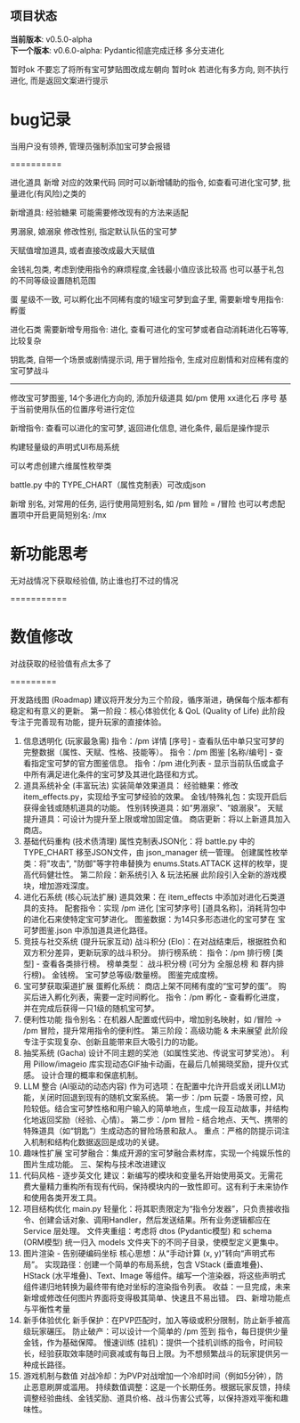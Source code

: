 ## 项目状态
**当前版本**: v0.5.0-alpha  
**下一个版本**: v0.6.0-alpha: Pydantic彻底完成迁移  多分支进化


暂时ok 不要忘了将所有宝可梦贴图改成左朝向
暂时ok 若进化有多方向, 则不执行进化, 而是返回文案进行提示

bug记录
==========
当用户没有领养, 管理员强制添加宝可梦会报错


==========


进化道具 新增 对应的效果代码
同时可以新增辅助的指令, 如查看可进化宝可梦, 批量进化(有风险)之类的

新增道具:
经验糖果 可能需要修改现有的方法来适配

男溺泉, 娘溺泉  修改性别, 指定默认队伍的宝可梦

天赋值增加道具, 或者直接改成最大天赋值

金钱礼包类, 考虑到使用指令的麻烦程度,金钱最小值应该比较高
也可以基于礼包的不同等级设置随机范围

蛋 星级不一致, 可以孵化出不同稀有度的1级宝可梦到盒子里, 需要新增专用指令: 孵蛋

进化石类 需要新增专用指令: 进化, 查看可进化的宝可梦或者自动消耗进化石等等, 比较复杂

钥匙类, 自带一个场景或剧情提示词, 用于冒险指令, 生成对应剧情和对应稀有度的宝可梦战斗

-------------


修改宝可梦图鉴, 14个多进化方向的, 添加升级道具
如/pm 使用 xx进化石 序号
基于当前使用队伍的位置序号进行定位


新增指令:
查看可以进化的宝可梦, 返回进化信息, 进化条件, 最后是操作提示

构建轻量级的声明式UI布局系统

可以考虑创建六维属性枚举类

battle.py 中的 TYPE_CHART（属性克制表）可改成json

新增 别名, 对常用的任务, 运行使用简短别名, 如 /pm 冒险 = /冒险
也可以考虑配置项中开启更简短别名: /mx

新功能思考
===========
无对战情况下获取经验值, 防止谁也打不过的情况

===========


数值修改
=========
对战获取的经验值有点太多了

=========




开发路线图 (Roadmap)
建议将开发分为三个阶段，循序渐进，确保每个版本都有稳定和有意义的更新。
第一阶段：核心体验优化 & QoL (Quality of Life)
此阶段专注于完善现有功能，提升玩家的直接体验。
1. 信息透明化 (玩家最急需)
指令：/pm 详情 [序号] - 查看队伍中单只宝可梦的完整数据（属性、天赋、性格、技能等）。
指令：/pm 图鉴 [名称/编号] - 查看指定宝可梦的官方图鉴信息。
指令：/pm 进化列表 - 显示当前队伍或盒子中所有满足进化条件的宝可梦及其进化路径和方式。
2. 道具系统补全 (丰富玩法)
实装简单效果道具：
经验糖果：修改 item_effects.py，实现给予宝可梦经验的效果。
金钱/特殊礼包：实现开启后获得金钱或随机道具的功能。
性别转换道具：如“男溺泉”、“娘溺泉”。
天赋提升道具：可设计为提升至上限或增加固定值。
商店更新：将以上新道具加入商店。
3. 基础代码重构 (技术债清理)
属性克制表JSON化：将 battle.py 中的 TYPE_CHART 移至JSON文件，由 json_manager 统一管理。
创建属性枚举类：将"攻击", "防御"等字符串替换为 enums.Stats.ATTACK 这样的枚举，提高代码健壮性。
第二阶段：新系统引入 & 玩法拓展
此阶段引入全新的游戏模块，增加游戏深度。
1. 进化石系统 (核心玩法扩展)
道具效果：在 item_effects 中添加对进化石类道具的支持。
配套指令：实现 /pm 进化 [宝可梦序号] [道具名称]，消耗背包中的进化石来使特定宝可梦进化。
图鉴数据：为14只多形态进化的宝可梦在 宝可梦图鉴.json 中添加道具进化路径。
2. 竞技与社交系统 (提升玩家互动)
战斗积分 (Elo)：在对战结束后，根据胜负和双方积分差异，更新玩家的战斗积分。
排行榜系统：
指令：/pm 排行榜 [类型] - 查看各类排行榜。
榜单类型：
战斗积分榜 (可分为 全服总榜 和 群内排行榜)。
金钱榜。
宝可梦总等级/数量榜。
图鉴完成度榜。
3. 宝可梦获取渠道扩展
蛋孵化系统：
商店上架不同稀有度的“宝可梦的蛋”。
购买后进入孵化列表，需要一定时间孵化。
指令：/pm 孵化 - 查看孵化进度，并在完成后获得一只1级的随机宝可梦。
4. 便利性功能
指令别名：在机器人配置或代码中，增加别名映射，如 /冒险 -> /pm 冒险，提升常用指令的便利性。
第三阶段：高级功能 & 未来展望
此阶段专注于实现复杂、创新且能带来巨大吸引力的功能。
1. 抽奖系统 (Gacha)
设计不同主题的奖池（如属性奖池、传说宝可梦奖池）。
利用 Pillow/imageio 库实现动态GIF抽卡动画，在最后几帧揭晓奖励，提升仪式感。
设计合理的概率和保底机制。
2. LLM 整合 (AI驱动的动态内容)
作为可选项：在配置中允许开启或关闭LLM功能，关闭时回退到现有的随机文案系统。
第一步：/pm 玩耍 - 场景可控，风险较低。结合宝可梦性格和用户输入的简单地点，生成一段互动故事，并结构化地返回奖励（经验、心情）。
第二步：/pm 冒险 - 结合地点、天气、携带的特殊道具（如“钥匙”）生成动态的冒险场景和敌人。
重点：严格的防提示词注入机制和结构化数据返回是成功的关键。
3. 趣味性扩展
宝可梦融合：集成开源的宝可梦融合素材库，实现一个纯娱乐性的图片生成功能。
三、架构与技术改进建议
1. 代码风格 - 逐步英文化
建议：新编写的模块和变量名开始使用英文。无需花费大量精力重构所有现有代码，保持模块内的一致性即可。这有利于未来协作和使用各类开发工具。
2. 项目结构优化
main.py 轻量化：将其职责限定为“指令分发器”，只负责接收指令、创建会话对象、调用Handler，然后发送结果。所有业务逻辑都应在 Service 层处理。
文件夹重组：考虑将 dtos (Pydantic模型) 和 schema (ORM模型) 统一归入 models 文件夹下的不同子目录，使模型定义更集中。
3. 图片渲染 - 告别硬编码坐标
核心思想：从“手动计算 (x, y)”转向“声明式布局”。
实现路径：创建一个简单的布局系统，包含 VStack (垂直堆叠)、HStack (水平堆叠)、Text、Image 等组件。编写一个渲染器，将这些声明式组件递归地转换为最终带有绝对坐标的渲染指令列表。
收益：一旦完成，未来新增或修改任何图片界面将变得极其简单、快速且不易出错。
四、新增功能点与平衡性考量
1. 新手体验优化
新手保护：在PVP匹配时，加入等级或积分限制，防止新手被高级玩家碾压。
防止破产：可以设计一个简单的 /pm 签到 指令，每日提供少量金钱，作为基础保障。
慢速训练 (挂机)：提供一个挂机训练的指令，时间较长，经验获取效率随时间衰减或有每日上限。为不想频繁战斗的玩家提供另一种成长路径。
2. 游戏机制与数值
对战冷却：为PVP对战增加一个冷却时间（例如5分钟），防止恶意刷屏或滥用。
持续数值调整：这是一个长期任务。根据玩家反馈，持续调整经验曲线、金钱奖励、道具价格、战斗伤害公式等，以保持游戏平衡和趣味性。